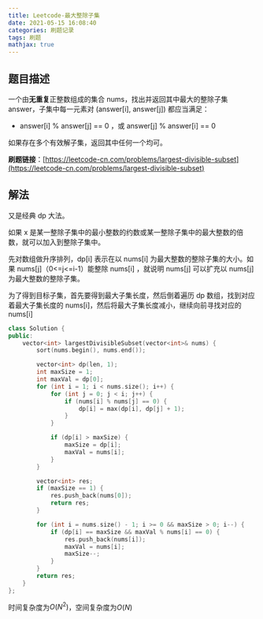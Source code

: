 ```yaml
---
title: Leetcode-最大整除子集
date: 2021-05-15 16:08:40
categories: 刷题记录
tags: 刷题
mathjax: true
---
```


## 题目描述

一个由**无重复**正整数组成的集合 nums，找出并返回其中最大的整除子集 answer，子集中每一元素对 (answer[i], answer[j]) 都应当满足：

- answer[i] % answer[j] == 0 ，或 answer[j] % answer[i] == 0

如果存在多个有效解子集，返回其中任何一个均可。

**刷题链接**：[https://leetcode-cn.com/problems/largest-divisible-subset](https://leetcode-cn.com/problems/largest-divisible-subset)

<!--more-->

## 解法

又是经典 dp 大法。

如果 x 是某一整除子集中的最小整数的约数或某一整除子集中的最大整数的倍数，就可以加入到整除子集中。

先对数组做升序排列，dp[i] 表示在以 nums[i] 为最大整数的整除子集的大小。如果 nums[j]（0<=j<=i-1）能整除 nums[i] ，就说明 nums[j] 可以扩充以 nums[j] 为最大整数的整除子集。

为了得到目标子集，首先要得到最大子集长度，然后倒着遍历 dp 数组，找到对应着最大子集长度的 nums[i]，然后将最大子集长度减小，继续向前寻找对应的 nums[i]

```C++
class Solution {
public:
    vector<int> largestDivisibleSubset(vector<int>& nums) {
        sort(nums.begin(), nums.end());

        vector<int> dp(len, 1);
        int maxSize = 1;
        int maxVal = dp[0];
        for (int i = 1; i < nums.size(); i++) {
            for (int j = 0; j < i; j++) {
                if (nums[i] % nums[j] == 0) {
                    dp[i] = max(dp[i], dp[j] + 1);
                }
            }

            if (dp[i] > maxSize) {
                maxSize = dp[i];
                maxVal = nums[i];
            }
        }

        vector<int> res;
        if (maxSize == 1) {
            res.push_back(nums[0]);
            return res;
        }

        for (int i = nums.size() - 1; i >= 0 && maxSize > 0; i--) {
            if (dp[i] == maxSize && maxVal % nums[i] == 0) {
                res.push_back(nums[i]);
                maxVal = nums[i];
                maxSize--;
            }
        }
        return res;
    }
};
```

时间复杂度为$O(N^2)$，空间复杂度为$O(N)$
